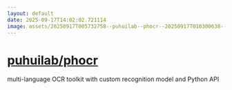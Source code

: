```yaml
---
layout: default
date: 2025-09-17T14:02:02.721114
image: assets/20250917T005732758--puhuilab--phocr--20250917T010300638--cropped.png
---
```


# [puhuilab/phocr](https://github.com/puhuilab/phocr)

multi-language OCR toolkit with custom recognition model and Python API
